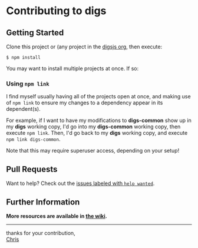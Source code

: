 # Contributing to digs

## Getting Started
  
Clone this project or (any project in the [digsjs org](https://github.com/digsjs), then execute:

```shell
$ npm install
```

You may want to install multiple projects at once.  If so:

### Using `npm link`

I find myself usually having all of the projects open at once, and making use of `npm link` to ensure my changes to a dependency appear in its dependent(s).

For example, if I want to have my modifications to **digs-common** show up in my **digs** working copy, I'd go into my **digs-common** working copy, then execute `npm link`.  Then, I'd go back to my **digs** working copy, and execute `npm link digs-common`.  

Note that this may require superuser access, depending on your setup!

## Pull Requests

Want to help?  Check out the [issues labeled with `help wanted`](https://github.com/digsjs/digs/issues?q=is%3Aopen+is%3Aissue+label%3A%22help+wanted%22).

## Further Information

**More resources are available in [the wiki](https://github.com/digsjs/digs/wiki).**

* * *

thanks for your contribution,  
[Chris](https://github.com/boneskull)
